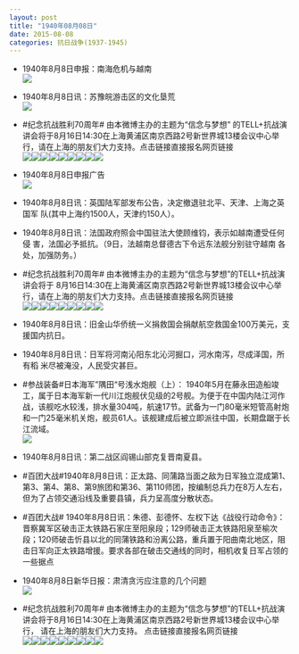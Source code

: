 ```yaml
---
layout: post
title: "1940年08月08日"
date: 2015-08-08
categories: 抗日战争(1937-1945)
---
```


<meta name="referrer" content="no-referrer" />

- 1940年8月8日申报：南海危机与越南 <br/><img src="https://ww2.sinaimg.cn/large/aca367d8jw1euvksqrbomj20sn0ypqqg.jpg" />

- 1940年8月8日讯：苏豫皖游击区的文化垦荒 <br/><img src="https://ww1.sinaimg.cn/large/aca367d8jw1euvj2aq0c6j20jx1kpqkh.jpg" />

- #纪念抗战胜利70周年#  由本微博主办的主题为“信念与梦想” 的TELL+抗战演讲会将于8月16日14:30在上海黄浦区南京西路2号新世界城13楼会议中心举行，请在上海的朋友们大力支持。点击链接直接报名网页链接 <br/><img src="https://ww2.sinaimg.cn/large/aca367d8jw1euvirb2va8j20go0m9dh3.jpg" /><img src="https://ww2.sinaimg.cn/large/aca367d8jw1euvirb9t4zj20cc0fugm3.jpg" /><img src="https://ww2.sinaimg.cn/large/aca367d8jw1euvirbdnbjj21531duwjr.jpg" /><img src="https://ww2.sinaimg.cn/large/aca367d8jw1euvirbo1icj20ci08b74w.jpg" /><img src="https://ww1.sinaimg.cn/large/aca367d8jw1euvirbzfoej21kw11xgq9.jpg" /><img src="https://ww4.sinaimg.cn/large/aca367d8jw1euvirccsn8j21kw11i4a3.jpg" /><img src="https://ww3.sinaimg.cn/large/aca367d8jw1euvirci83uj20dw08zq4y.jpg" /><img src="https://ww1.sinaimg.cn/large/aca367d8jw1euvircmkdoj20d00go74t.jpg" /><img src="https://ww1.sinaimg.cn/large/aca367d8jw1euvircq7uzj20b40f6jt7.jpg" />

- 1940年8月8日申报广告 <br/><img src="https://ww3.sinaimg.cn/large/aca367d8jw1euvhc0pgyij203x0h83zi.jpg" />

- 1940年8月8日讯：英国陆军部发布公告，决定撤退驻北平、天津、上海之英国军 队(其中上海约1500人，天津约150人）。 

- 1940年8月8日讯：法国政府照会中国驻法大使顾维钧，表示如越南遭受任何侵 害，法国必予抵抗。（9日，法越南总督德古下令远东法舰分别驻守越南 各处，加强防务。） 

- #纪念抗战胜利70周年# 由本微博主办的主题为“信念与梦想”的TELL+抗战演讲会将于 8月16日14:30在上海黄浦区南京西路2号新世界城13楼会议中心举行，请在上海的朋友们大力支持。点击链接直接报名网页链接 <br/><img src="https://ww1.sinaimg.cn/large/aca367d8jw1euv35gmm0vj20c80e6wfz.jpg" /><img src="https://ww1.sinaimg.cn/large/aca367d8jw1euv35h5pnyj20c80fvgng.jpg" /><img src="https://ww1.sinaimg.cn/large/aca367d8jw1euv35hbdtaj20c80gbdgs.jpg" /><img src="https://ww3.sinaimg.cn/large/aca367d8jw1euv35hhimqj20c80gb402.jpg" /><img src="https://ww1.sinaimg.cn/large/aca367d8jw1euv35hvrzhj21kw11xgq9.jpg" /><img src="https://ww3.sinaimg.cn/large/aca367d8jw1euv35i6cyij20c80g4ab2.jpg" /><img src="https://ww1.sinaimg.cn/large/aca367d8jw1euv35if9fqj20c80e9ab8.jpg" /><img src="https://ww2.sinaimg.cn/large/aca367d8jw1euv35idel7j20c80d5wfz.jpg" /><img src="https://ww3.sinaimg.cn/large/aca367d8jw1euv35ij7e4j20c80gbabm.jpg" />

- 1940年8月8日讯：旧金山华侨统一义捐救国会捐献航空救国金100万美元，支 援国内抗日。 

- 1940年8月8日讯：日军将河南沁阳东北沁河掘口，河水南泻，尽成泽国，所有稻 米尽被淹没，人民受灾甚巨。 

- #参战装备#日本海军”隅田“号浅水炮舰（上）： 1940年5月在藤永田造船竣工，属于日本海军新一代川江炮舰伏见级的2号舰。为便于在中国内陆江河作战，该舰吃水较浅，排水量304吨，航速17节。武备为一门80毫米短管高射炮和一门25毫米机关炮，舰员61人。该舰建成后被立即派往中国，长期盘踞于长江流域。 <br/><img src="https://ww3.sinaimg.cn/large/aca367d8jw1euuzyz9zj6j20go06egm5.jpg" />

- 1940年8月8日讯：第二战区阎锡山部克复晋南夏县。 

- #百团大战#1940年8月8日讯：正太路、同蒲路当面之敌为日军独立混成第1、第3、第4、第8、第9旅团和第36、第110师团，按编制总兵力在8万人左右，但为了占领交通沿线及重要县镇，兵力呈高度分散状态。 

- #百团大战# 1940年8月8日讯：朱德、彭德怀、左权下达《战役行动命令》：晋察冀军区破击正太铁路石家庄至阳泉段；129师破击正太铁路阳泉至榆次段；120师破击忻县以北的同蒲铁路和汾离公路，重兵置于阳曲南北地区，阻击日军向正太铁路增援。要求各部在破击交通线的同时，相机收复日军占领的一些据点 

- 1940年8月8日新华日报：肃清贪污应注意的几个问题 <br/><img src="https://ww1.sinaimg.cn/large/aca367d8jw1euuusdafryj211n0hljy7.jpg" />

- #纪念抗战胜利70周年# 由本微博主办的主题为“信念与梦想”的TELL+抗战演讲会将于8月16日14:30在上海黄浦区南京西路2号新世界城13楼会议中心举行， 请在上海的朋友们大力支持。 点击链接直接报名网页链接 <br/><img src="https://ww3.sinaimg.cn/large/aca367d8jw1euuu6vetd5j20pa0k6grn.jpg" /><img src="https://ww4.sinaimg.cn/large/aca367d8jw1euuu6vojujj20pa0lgjvx.jpg" /><img src="https://ww4.sinaimg.cn/large/aca367d8jw1euuu6vsimaj20pa0kkn14.jpg" /><img src="https://ww1.sinaimg.cn/large/aca367d8jw1euuu6vzuhjj20pa0vjn2y.jpg" /><img src="https://ww3.sinaimg.cn/large/aca367d8jw1euuu6w77o8j21kw16ygrk.jpg" /><img src="https://ww4.sinaimg.cn/large/aca367d8jw1euuu6wci4fj20pa0v8n26.jpg" /><img src="https://ww1.sinaimg.cn/large/aca367d8jw1euuu6wf8ibj20e10er0u6.jpg" /><img src="https://ww2.sinaimg.cn/large/aca367d8jw1euuu6wj0cfj209i064dg7.jpg" /><img src="https://ww3.sinaimg.cn/large/aca367d8jw1euuu6wqwnmj20zk0qfwj7.jpg" />


